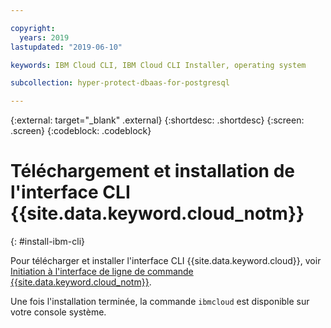 ```yaml
---

copyright:
  years: 2019
lastupdated: "2019-06-10"

keywords: IBM Cloud CLI, IBM Cloud CLI Installer, operating system

subcollection: hyper-protect-dbaas-for-postgresql

---
```


{:external: target="_blank" .external}
{:shortdesc: .shortdesc}
{:screen: .screen}
{:codeblock: .codeblock}


# Téléchargement et installation de l'interface CLI {{site.data.keyword.cloud_notm}}
{: #install-ibm-cli}

Pour télécharger et installer l'interface CLI {{site.data.keyword.cloud}}, voir  [Initiation à l'interface de ligne de commande {{site.data.keyword.cloud_notm}}](/docs/cli?topic=cloud-cli-getting-started).

Une fois l'installation terminée, la commande `ibmcloud` est disponible sur votre console système.
